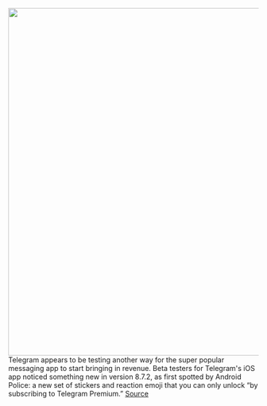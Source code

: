 <img src='https://cdn.vox-cdn.com/thumbor/sBIf8LMiU6wqHN9LegXu6J9Ccqc=/0x0:4000x2800/1200x800/filters:focal(1680x1080:2320x1720)/cdn.vox-cdn.com/uploads/chorus_image/image/70822015/Telegrambeta.0.jpg' width='700px' /><br/>
Telegram appears to be testing another way for the super popular messaging app to start bringing in revenue. Beta testers for Telegram's iOS app noticed something new in version 8.7.2, as first spotted by Android Police: a new set of stickers and reaction emoji that you can only unlock “by subscribing to Telegram Premium.”
<a href='https://www.theverge.com/2022/5/2/23053104/telegram-premium-paid-subscription'> Source <a/>